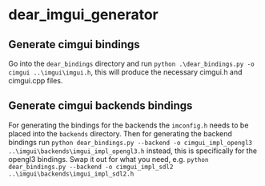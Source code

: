 # dear_imgui_generator

## Generate cimgui bindings
Go into the `dear_bindings` directory and run `python .\dear_bindings.py -o cimgui ..\imgui\imgui.h`, this will produce the necessary cimgui.h and cimgui.cpp files.

## Generate cimgui backends bindings
For generating the bindings for the backends the `imconfig.h` needs to be placed into the `backends` directory.
Then for generating the backend bindings run `python dear_bindings.py --backend -o cimgui_impl_opengl3 ..\imgui\backends\imgui_impl_opengl3.h` instead, 
this is specifically for the opengl3 bindings. Swap it out for what you need, e.g. `python dear_bindings.py --backend -o cimgui_impl_sdl2 ..\imgui\backends\imgui_impl_sdl2.h`
